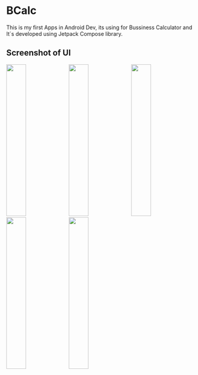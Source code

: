 # BCalc
This is my first Apps in Android Dev, its using for Bussiness Calculator and It`s developed using Jetpack Compose library.
## Screenshot of UI
<img src='https://github.com/Noob-programmer155/B_Calc/assets/68941228/dedb8753-fc99-4015-83d8-09eb03485393' style='width:32%;height:400px'/>
<img src='https://github.com/Noob-programmer155/B_Calc/assets/68941228/a7735ca2-c4a9-49e9-80d2-dba0b156aceb' style='width:32%;height:400px'/>
<img src='https://github.com/Noob-programmer155/B_Calc/assets/68941228/dedb8753-fc99-4015-83d8-09eb03485393' style='width:32%;height:400px'/>
<img src='https://github.com/Noob-programmer155/B_Calc/assets/68941228/7757c4bb-70c1-44e8-8439-44eb095044e0' style='width:32%;height:400px'/>
<img src='https://github.com/Noob-programmer155/B_Calc/assets/68941228/0e687a6f-fea4-463f-8f68-9d47d409720e' style='width:32%;height:400px'/>
